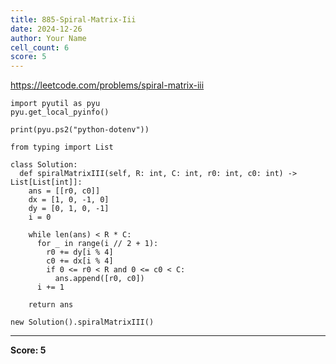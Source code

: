 ```yaml
---
title: 885-Spiral-Matrix-Iii
date: 2024-12-26
author: Your Name
cell_count: 6
score: 5
---
```


https://leetcode.com/problems/spiral-matrix-iii


```
import pyutil as pyu
pyu.get_local_pyinfo()
```


```
print(pyu.ps2("python-dotenv"))
```


```
from typing import List
```


```
class Solution:
  def spiralMatrixIII(self, R: int, C: int, r0: int, c0: int) -> List[List[int]]:
    ans = [[r0, c0]]
    dx = [1, 0, -1, 0]
    dy = [0, 1, 0, -1]
    i = 0

    while len(ans) < R * C:
      for _ in range(i // 2 + 1):
        r0 += dy[i % 4]
        c0 += dx[i % 4]
        if 0 <= r0 < R and 0 <= c0 < C:
          ans.append([r0, c0])
      i += 1

    return ans
```


```
new Solution().spiralMatrixIII()
```


---
**Score: 5**